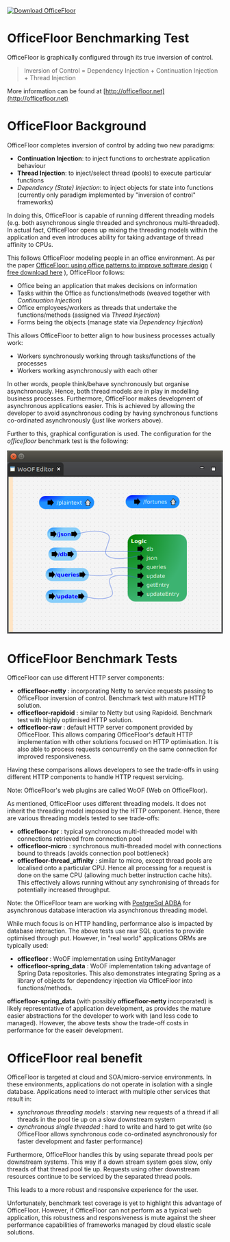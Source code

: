 [![Download OfficeFloor](https://a.fsdn.com/con/app/sf-download-button)](https://sourceforge.net/projects/officefloor/files/latest/download)

# OfficeFloor Benchmarking Test

OfficeFloor is graphically configured through its true inversion of control.

> Inversion of Control = Dependency Injection + Continuation Injection + Thread Injection

More information can be found at [http://officefloor.net](http://officefloor.net)


# OfficeFloor Background

OfficeFloor completes inversion of control by adding two new paradigms:

* **Continuation Injection**: to inject functions to orchestrate application behaviour
* **Thread Injection**: to inject/select thread (pools) to execute particular functions
* *Dependency (State) Injection*: to inject objects for state into functions (currently only paradigm implemented by "inversion of control" frameworks)
 
In doing this, OfficeFloor is capable of running different threading models (e.g. both asynchronous single threaded and synchronous multi-threaded).  In actual fact, OfficeFloor opens up mixing the threading models within the application and even introduces ability for taking advantage of thread affinity to CPUs.

This follows OfficeFloor modeling people in an office environment.  As per the paper [OfficeFloor: using office patterns to improve software design](http://doi.acm.org/10.1145/2739011.2739013) ( [free download here](http://www.officefloor.net/about.html) ), OfficeFloor follows:

* Office being an application that makes decisions on information
* Tasks within the Office as functions/methods (weaved together with *Continuation Injection*)
* Office employees/workers as threads that undertake the functions/methods (assigned via *Thread Injection*)
* Forms being the objects (manage state via *Dependency Injection*)

This allows OfficeFloor to better align to how business processes actually work:

* Workers synchronously working through tasks/functions of the processes
* Workers working asynchronously with each other

In other words, people think/behave synchronously but organise asynchronously.  Hence, both thread models are in play in modelling business processes.  Furthermore, OfficeFloor makes development of asynchronous applications easier.  This is achieved by allowing the developer to avoid asynchronous coding by having synchronous functions co-ordinated asynchronously (just like workers above).

Further to this, graphical configuration is used.  The configuration for the *officefloor* benchmark test is the following:

![Graphical Configuration](configuration.png "OfficeFloor graphical configuration")


# OfficeFloor Benchmark Tests

OfficeFloor can use different HTTP server components:

* **officefloor-netty** : incorporating Netty to service requests passing to OfficeFloor inversion of control.  Benchmark test with mature HTTP solution.
* **officefloor-rapidoid** : similar to Netty but using Rapidoid.  Benchmark test with highly optimised HTTP solution.
* **officefloor-raw** : default HTTP server component provided by OfficeFloor.  This allows comparing OfficeFloor's default HTTP implementation with other solutions focused on HTTP optimisation.  It is also able to process requests concurrently on the same connection for improved responsiveness.

Having these comparisons allows developers to see the trade-offs in using different HTTP components to handle HTTP request servicing.

Note: OfficeFloor's web plugins are called WoOF (Web on OfficeFloor).

As mentioned, OfficeFloor uses different threading models.  It does not inherit the threading model imposed by the HTTP component.  Hence, there are various threading models tested to see trade-offs:

* **officefloor-tpr** : typical synchronous multi-threaded model with connections retrieved from connection pool
* **officefloor-micro** : synchronous multi-threaded model with connections bound to threads (avoids connection pool bottleneck)
* **officefloor-thread_affinity** : similar to micro, except thread pools are localised onto a particular CPU.  Hence all processing for a request is done on the same CPU (allowing much better instruction cache hits).  This effectively allows running without any synchronising of threads for potentially increased throughput.

Note: the OfficeFloor team are working with [PostgreSql ADBA](https://github.com/pgjdbc/pgadba) for asynchronous database interaction via asynchronous threading model.

While much focus is on HTTP handling, performance also is impacted by database interaction.  The above tests use raw SQL queries to provide optimised through put.  However, in "real world" applications ORMs are typically used:

* **officefloor** : WoOF implementation using EntityManager
* **officefloor-spring_data** : WoOF implementation taking advantage of Spring Data repositories.  This also demonstrates integrating Spring as a library of objects for dependency injection via OfficeFloor into functions/methods.

**officefloor-spring_data** (with possibly **officefloor-netty** incorporated) is likely representative of application development, as provides the mature easier abstractions for the developer to work with (and less code to managed).  However, the above tests show the trade-off costs in performance for the easeir development.


# OfficeFloor real benefit

OfficeFloor is targeted at cloud and SOA/micro-service environments.   In these environments, applications do not operate in isolation with a single database.  Applications need to interact with multiple other services that result in:

* *synchronous threading models* : starving new requests of a thread if all threads in the pool tie up on a slow downstream system
* *aynchronous single threaded* : hard to write and hard to get write (so OfficeFloor allows synchronous code co-ordinated asynchronously for faster development and faster performance)

Furthermore, OfficeFloor handles this by using separate thread pools per downstream systems.  This way if a down stream system goes slow, only threads of that thread pool tie up.  Requests using other downstream resources continue to be serviced by the separated thread pools.

This leads to a more robust and responsive experience for the user.

Unfortunately, benchmark test coverage is yet to highlight this advantage of OfficeFloor.  However, if OfficeFloor can not perform as a typical web application, this robustness and responsiveness is mute against the sheer performance capabilities of frameworks managed by cloud elastic scale solutions.

